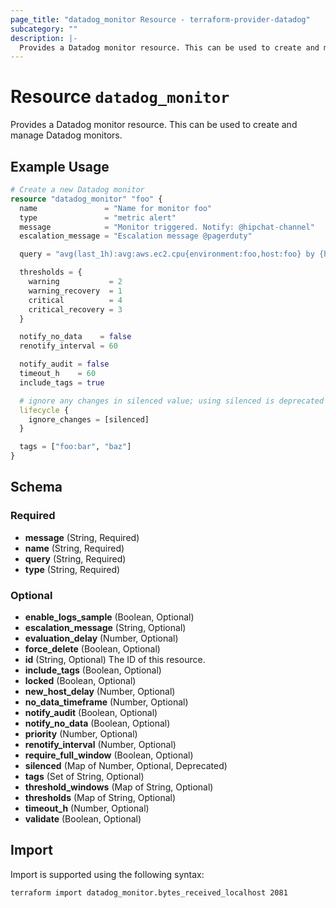 ```yaml
---
page_title: "datadog_monitor Resource - terraform-provider-datadog"
subcategory: ""
description: |-
  Provides a Datadog monitor resource. This can be used to create and manage Datadog monitors.
---
```


# Resource `datadog_monitor`

Provides a Datadog monitor resource. This can be used to create and manage Datadog monitors.

## Example Usage

```terraform
# Create a new Datadog monitor
resource "datadog_monitor" "foo" {
  name               = "Name for monitor foo"
  type               = "metric alert"
  message            = "Monitor triggered. Notify: @hipchat-channel"
  escalation_message = "Escalation message @pagerduty"

  query = "avg(last_1h):avg:aws.ec2.cpu{environment:foo,host:foo} by {host} > 4"

  thresholds = {
    warning           = 2
    warning_recovery  = 1
    critical          = 4
    critical_recovery = 3
  }

  notify_no_data    = false
  renotify_interval = 60

  notify_audit = false
  timeout_h    = 60
  include_tags = true

  # ignore any changes in silenced value; using silenced is deprecated in favor of downtimes
  lifecycle {
    ignore_changes = [silenced]
  }

  tags = ["foo:bar", "baz"]
}
```

## Schema

### Required

- **message** (String, Required)
- **name** (String, Required)
- **query** (String, Required)
- **type** (String, Required)

### Optional

- **enable_logs_sample** (Boolean, Optional)
- **escalation_message** (String, Optional)
- **evaluation_delay** (Number, Optional)
- **force_delete** (Boolean, Optional)
- **id** (String, Optional) The ID of this resource.
- **include_tags** (Boolean, Optional)
- **locked** (Boolean, Optional)
- **new_host_delay** (Number, Optional)
- **no_data_timeframe** (Number, Optional)
- **notify_audit** (Boolean, Optional)
- **notify_no_data** (Boolean, Optional)
- **priority** (Number, Optional)
- **renotify_interval** (Number, Optional)
- **require_full_window** (Boolean, Optional)
- **silenced** (Map of Number, Optional, Deprecated)
- **tags** (Set of String, Optional)
- **threshold_windows** (Map of String, Optional)
- **thresholds** (Map of String, Optional)
- **timeout_h** (Number, Optional)
- **validate** (Boolean, Optional)

## Import

Import is supported using the following syntax:

```shell
terraform import datadog_monitor.bytes_received_localhost 2081
```
